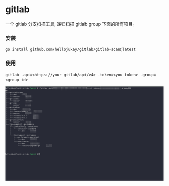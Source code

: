 # gitlab
一个 gitlab 分支扫描工具, 递归扫描 gitlab group 下面的所有项目。

### 安装
```
go install github.com/hellojukay/gitlab/gitlab-scan@latest
```
### 使用
```
gitlab -api=<https://your gitlab/api/v4> -token=<you token> -group=<group id>
```
![demo](demo.png)
